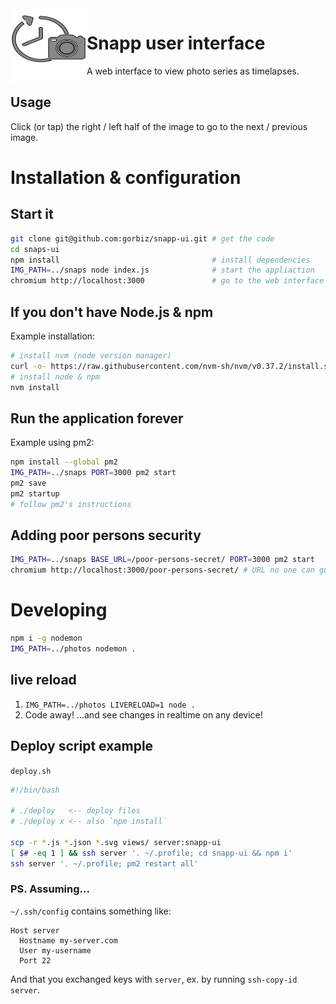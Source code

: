 <img align="left" src="time-lapse.svg" width="122" height="122">

# Snapp user interface
A web interface to view photo series as timelapses.

## Usage
Click (or tap) the right / left half of the image to go to the next / previous image.

# Installation & configuration

## Start it
```sh
git clone git@github.com:gorbiz/snapp-ui.git # get the code
cd snaps-ui
npm install                                  # install dependencies
IMG_PATH=../snaps node index.js              # start the appliaction
chromium http://localhost:3000               # go to the web interface
```

## If you don't have Node.js & npm
Example installation:
```sh
# install nvm (node version manager)
curl -o- https://raw.githubusercontent.com/nvm-sh/nvm/v0.37.2/install.sh | bash
# install node & npm
nvm install
```

## Run the application forever
Example using pm2:
```sh
npm install --global pm2
IMG_PATH=../snaps PORT=3000 pm2 start
pm2 save
pm2 startup
# follow pm2's instructions
```

## Adding poor persons security
```sh
IMG_PATH=../snaps BASE_URL=/poor-persons-secret/ PORT=3000 pm2 start
chromium http://localhost:3000/poor-persons-secret/ # URL no one can guess 😂
```

# Developing
```sh
npm i -g nodemon
IMG_PATH=../photos nodemon .
```

## live reload
1. `IMG_PATH=../photos LIVERELOAD=1 node .`
2. Code away! ...and see changes in realtime on any device!

## Deploy script example

`deploy.sh`
```sh
#!/bin/bash

# ./deploy   <-- deploy files
# ./deploy x <-- also `npm install`

scp -r *.js *.json *.svg views/ server:snapp-ui
[ $# -eq 1 ] && ssh server '. ~/.profile; cd snapp-ui && npm i'
ssh server '. ~/.profile; pm2 restart all'
```

### PS. Assuming...

`~/.ssh/config` contains something like:
```
Host server
  Hostname my-server.com
  User my-username
  Port 22
```
And that you exchanged keys with `server`, ex. by running `ssh-copy-id server`.
